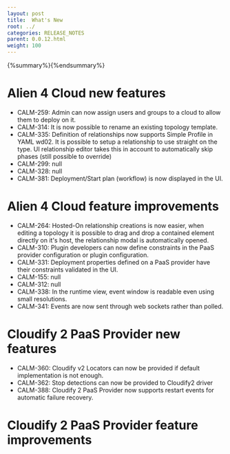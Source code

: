 ```yaml
---
layout: post
title:  What's New
root: ../
categories: RELEASE_NOTES
parent: 0.0.12.html
weight: 100
---
```


{%summary%}{%endsummary%}

# Alien 4 Cloud new features

* CALM-259: Admin can now assign users and groups to a cloud to allow them to deploy on it.
* CALM-314: It is now possible to rename an existing topology template.
* CALM-335: Definition of relationships now supports Simple Profile in YAML wd02. It is possible to setup a relationship to use straight on the type. UI relationship editor takes this in account to automatically skip phases (still possible to override)
* CALM-299: null
* CALM-328: null
* CALM-381: Deployment/Start plan (workflow) is now displayed in the UI.

# Alien 4 Cloud feature improvements

* CALM-264: Hosted-On relationship creations is now easier, when editing a topology it is possible to drag and drop a contained element directly on it's host, the relationship modal is automatically opened.
* CALM-310: Plugin developers can now define constraints in the PaaS provider configuration or plugin configuration.
* CALM-331: Deployment properties defined on a PaaS provider have their constraints validated in the UI.
* CALM-155: null
* CALM-312: null
* CALM-338: In the runtime view, event window is readable even using small resolutions.
* CALM-341: Events are now sent through web sockets rather than polled.


# Cloudify 2 PaaS Provider new features

* CALM-360: Cloudify v2 Locators can now be provided if default implementation is not enough.
* CALM-362: Stop detections can now be provided to Cloudify2 driver
* CALM-388: Cloudify 2 PaaS Provider now supports restart events for automatic failure recovery.

# Cloudify 2 PaaS Provider feature improvements


